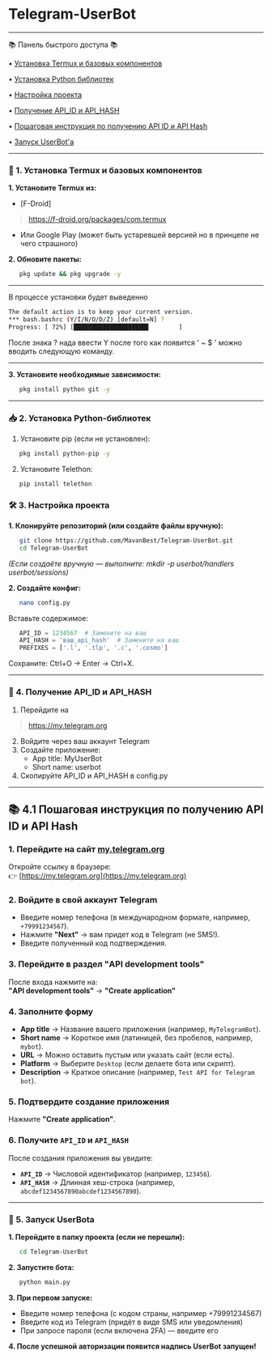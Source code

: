 # Telegram-UserBot

---
📚 Панель быстрого доступа 📚 

• [Установка Termux и базовых компонентов](https://github.com/MavanBest/Telegram-UserBot/blob/main/README.md#-1-%D1%83%D1%81%D1%82%D0%B0%D0%BD%D0%BE%D0%B2%D0%BA%D0%B0-termux-%D0%B8-%D0%B1%D0%B0%D0%B7%D0%BE%D0%B2%D1%8B%D1%85-%D0%BA%D0%BE%D0%BC%D0%BF%D0%BE%D0%BD%D0%B5%D0%BD%D1%82%D0%BE%D0%B2) 

• [Установка Python библиотек](https://github.com/MavanBest/Telegram-UserBot/blob/main/README.md#-2-%D1%83%D1%81%D1%82%D0%B0%D0%BD%D0%BE%D0%B2%D0%BA%D0%B0-python-%D0%B1%D0%B8%D0%B1%D0%BB%D0%B8%D0%BE%D1%82%D0%B5%D0%BA) 

• [Настройка проекта](https://github.com/MavanBest/Telegram-UserBot/blob/main/README.md#-3-%D0%BD%D0%B0%D1%81%D1%82%D1%80%D0%BE%D0%B9%D0%BA%D0%B0-%D0%BF%D1%80%D0%BE%D0%B5%D0%BA%D1%82%D0%B0) 

• [Получение API_ID и API_HASH](https://github.com/MavanBest/Telegram-UserBot/blob/main/README.md#-4-%D0%BF%D0%BE%D0%BB%D1%83%D1%87%D0%B5%D0%BD%D0%B8%D0%B5-api_id-%D0%B8-api_hash) 

• [Пошаговая инструкция по получению API ID и API Hash]() 

• [Запуск UserBot'а](https://github.com/MavanBest/Telegram-UserBot/blob/main/README.md#-5-%D0%B7%D0%B0%D0%BF%D1%83%D1%81%D0%BA-userbot%D0%B0) 

---

### 🔧 1. Установка Termux и базовых компонентов
**1. Установите Termux из:**
   - [F-Droid]
> https://f-droid.org/packages/com.termux
   - Или Google Play (может быть устаревшей версией но в принцепе не чего страшного)

**2. Обновите пакеты:**
  
```bash
   pkg update && pkg upgrade -y
   ```

---
В процессе установки будет выведенно 
```bash
The default action is to keep your current version.
*** bash.bashrc (Y/I/N/O/D/Z) [default=N] ?
Progress: [ 72%] [████████████████████▋        ]
   ```

После знака ? нада ввести Y после того как появится 
' ~ $ ' можно вводить следующую команду.

---

**3. Установите необходимые зависимости:**
  
```bash
   pkg install python git -y
   ```

---

### 📥 2. Установка Python-библиотек
1. Установите pip (если не установлен):
  
```bash
   pkg install python-pip -y
   ```

2. Установите Telethon:
  
```bash
   pip install telethon
   ```


### 🛠 3. Настройка проекта
**1. Клонируйте репозиторий (или создайте файлы вручную):**
  
```bash
   git clone https://github.com/MavanBest/Telegram-UserBot.git
   cd Telegram-UserBot
   ```

   *(Если создаёте вручную — выполните: mkdir -p userbot/handlers userbot/sessions)*

**2. Создайте конфиг:**
  
```bash
   nano config.py
   ```

   Вставьте содержимое:
  
```python
   API_ID = 1234567  # Замените на ваш
   API_HASH = 'ваш_api_hash'  # Замените на ваш
   PREFIXES = ['.l', '.tlp', '.c', '.cosmo']
   ```

   Сохраните: Ctrl+O → Enter → Ctrl+X.

---

### 🔑 4. Получение API_ID и API_HASH
1. Перейдите на
> https://my.telegram.org
2. Войдите через ваш аккаунт Telegram
3. Создайте приложение:
   - App title: MyUserBot
   - Short name: userbot
4. Скопируйте API_ID и API_HASH в config.py

---
## 📚 4.1 Пошаговая инструкция по получению API ID и API Hash

### **1. Перейдите на сайт [my.telegram.org](https://my.telegram.org)**
Откройте ссылку в браузере:  
👉 [https://my.telegram.org](https://my.telegram.org)  

### **2. Войдите в свой аккаунт Telegram**
- Введите номер телефона (в международном формате, например, `+79991234567`).  
- Нажмите **"Next"** → вам придет код в Telegram (не SMS!).  
- Введите полученный код подтверждения.  

### **3. Перейдите в раздел "API development tools"**
После входа нажмите на:  
**"API development tools"** → **"Create application"**  

### **4. Заполните форму**
- **App title** → Название вашего приложения (например, `MyTelegramBot`).  
- **Short name** → Короткое имя (латиницей, без пробелов, например, `mybot`).  
- **URL** → Можно оставить пустым или указать сайт (если есть).  
- **Platform** → Выберите `Desktop` (если делаете бота или скрипт).  
- **Description** → Краткое описание (например, `Test API for Telegram bot`).  

### **5. Подтвердите создание приложения**
Нажмите **"Create application"**.  

### **6. Получите `API_ID` и `API_HASH`**
После создания приложения вы увидите:  
- **`API_ID`** → Числовой идентификатор (например, `123456`).  
- **`API_HASH`** → Длинная хеш-строка (например, `abcdef1234567890abcdef1234567890`).  

---

### 🚀 5. Запуск UserBotа
**1. Перейдите в папку проекта (если не перешли):**
  
```bash
   cd Telegram-UserBot
   ```

**2. Запустите бота:**
  
```bash
   python main.py
   ```

**3. При первом запуске:**
   - Введите номер телефона (с кодом страны, например +79991234567)
   - Введите код из Telegram (придёт в виде SMS или уведомления)
   - При запросе пароля (если включена 2FA) — введите его

**4. После успешной авторизации появится надпись UserBot запущен!**
